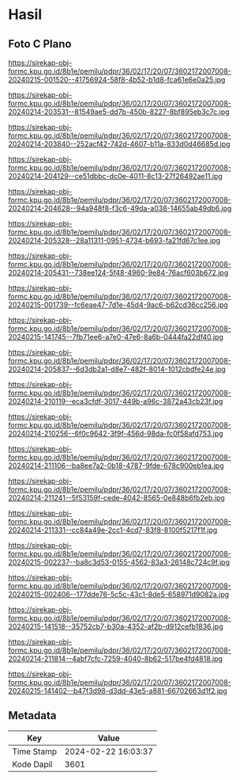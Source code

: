 # Hasil

## Foto C Plano

https://sirekap-obj-formc.kpu.go.id/8b1e/pemilu/pdpr/36/02/17/20/07/3602172007008-20240215-001520--41756924-58f8-4b52-b1d8-fca61e6e0a25.jpg

https://sirekap-obj-formc.kpu.go.id/8b1e/pemilu/pdpr/36/02/17/20/07/3602172007008-20240214-203531--81549ae5-dd7b-450b-8227-8bf895eb3c7c.jpg

https://sirekap-obj-formc.kpu.go.id/8b1e/pemilu/pdpr/36/02/17/20/07/3602172007008-20240214-203840--252acf42-742d-4607-b11a-833d0d46685d.jpg

https://sirekap-obj-formc.kpu.go.id/8b1e/pemilu/pdpr/36/02/17/20/07/3602172007008-20240214-204129--ce51dbbc-dc0e-4011-8c13-27f26492ae11.jpg

https://sirekap-obj-formc.kpu.go.id/8b1e/pemilu/pdpr/36/02/17/20/07/3602172007008-20240214-204628--94a948f8-f3c6-49da-a038-14655ab49db6.jpg

https://sirekap-obj-formc.kpu.go.id/8b1e/pemilu/pdpr/36/02/17/20/07/3602172007008-20240214-205328--28a11311-0951-4734-b693-fa21fd67c1ee.jpg

https://sirekap-obj-formc.kpu.go.id/8b1e/pemilu/pdpr/36/02/17/20/07/3602172007008-20240214-205431--738ee124-5f48-4960-9e84-76acf603b672.jpg

https://sirekap-obj-formc.kpu.go.id/8b1e/pemilu/pdpr/36/02/17/20/07/3602172007008-20240215-001739--fc6eae47-7d1e-45d4-9ac6-b62cd36cc256.jpg

https://sirekap-obj-formc.kpu.go.id/8b1e/pemilu/pdpr/36/02/17/20/07/3602172007008-20240215-141745--7fb71ee6-a7e0-47e6-8a6b-0444fa22df40.jpg

https://sirekap-obj-formc.kpu.go.id/8b1e/pemilu/pdpr/36/02/17/20/07/3602172007008-20240214-205837--6d3db2a1-d8e7-482f-8014-1012cbdfe24e.jpg

https://sirekap-obj-formc.kpu.go.id/8b1e/pemilu/pdpr/36/02/17/20/07/3602172007008-20240214-210119--eca3cfdf-3017-449b-a96c-3872a43cb23f.jpg

https://sirekap-obj-formc.kpu.go.id/8b1e/pemilu/pdpr/36/02/17/20/07/3602172007008-20240214-210256--6f0c9642-3f9f-456d-98da-fc0f58afd753.jpg

https://sirekap-obj-formc.kpu.go.id/8b1e/pemilu/pdpr/36/02/17/20/07/3602172007008-20240214-211106--ba8ee7a2-0b18-4787-9fde-678c900eb1ea.jpg

https://sirekap-obj-formc.kpu.go.id/8b1e/pemilu/pdpr/36/02/17/20/07/3602172007008-20240214-211241--5f53159f-cede-4042-8565-0e848b6fb2eb.jpg

https://sirekap-obj-formc.kpu.go.id/8b1e/pemilu/pdpr/36/02/17/20/07/3602172007008-20240214-211331--cc84a49e-2cc1-4cd7-83f8-8100f5217f1f.jpg

https://sirekap-obj-formc.kpu.go.id/8b1e/pemilu/pdpr/36/02/17/20/07/3602172007008-20240215-002237--ba8c3d53-0155-4562-83a3-26148c724c9f.jpg

https://sirekap-obj-formc.kpu.go.id/8b1e/pemilu/pdpr/36/02/17/20/07/3602172007008-20240215-002406--177dde76-5c5c-43c1-8de5-658971d9082a.jpg

https://sirekap-obj-formc.kpu.go.id/8b1e/pemilu/pdpr/36/02/17/20/07/3602172007008-20240215-141518--35752cb7-b30a-4352-af2b-d912cefb1836.jpg

https://sirekap-obj-formc.kpu.go.id/8b1e/pemilu/pdpr/36/02/17/20/07/3602172007008-20240214-211814--4abf7cfc-7259-4040-8b62-517be4fd4818.jpg

https://sirekap-obj-formc.kpu.go.id/8b1e/pemilu/pdpr/36/02/17/20/07/3602172007008-20240215-141402--b47f3d98-d3dd-43e5-a881-66702663d1f2.jpg


## Metadata

| Key        | Value               |
| ---------- | ------------------- |
| Time Stamp | 2024-02-22 16:03:37 |
| Kode Dapil | 3601                |




